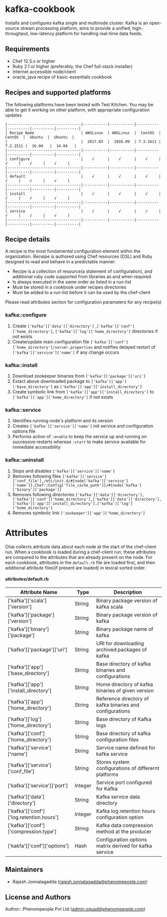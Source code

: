 kafka-cookbook
=========================

Installs and configures kafka single and multinode cluster. Kafka is an open-source stream processing platform, aims to provide a unified, high-throughput, low-latency platform for handling real-time data feeds.

Requirements
------------
* Chef 12.5.x or higher
* Ruby 2.1 or higher (preferably, the Chef full-stack installer)
* Internet accessible node/client 
* oracle_java recipe of basic-essentials cookbook

Recipes and supported platforms
-------------------------------
The following platforms have been tested with Test Kitchen. You may be 
able to get it working on other platform, with appropriate configuration updates

```
|---------------------------------|-----------|-----------|----------|----------|----------|----------|
| Recipe Name                     | AWSLinux  | AWSLinux  |  CentOS  |  CentOS  |  Ubuntu  |  Ubuntu  |
|                                 |  2017.03  |  2016.09  | 7.3.1611 | 7.2.1511 |  16.04   |  14.04   | 
|---------------------------------|-----------|-----------|----------|----------|----------|----------|
| configure                       |    √      |    √      |    √     |    √     |    √     |    √     |    
|---------------------------------|-----------|-----------|----------|----------|----------|----------|
| default                         |    √      |    √      |    √     |    √     |    √     |    √     |    
|---------------------------------|-----------|-----------|----------|----------|----------|----------|
| install                         |    √      |    √      |    √     |    √     |    √     |    √     |    
|---------------------------------|-----------|-----------|----------|----------|----------|----------|
| service                         |    √      |    √      |    √     |    √     |    √     |    √     |    
|---------------------------------|-----------|-----------|----------|----------|----------|----------|

```
Recipe details
----------------

A recipe is the most fundamental configuration element within the organization. Receipe is authored using 
Chef resources (DSL) and Ruby designed to read and behave in a predictable manner.

* Recipe is a collection of resource(a statement of configuration),
  and additional ruby code supported from libraries as and when required
* Is always executed in the same order as listed in a run-list 
* Must be stored in a cookbook under recipes directories
* Must be added to a run-list before it can be used by the chef-client

Please read attributes section for configuration paramaters for any recipe(s)

### kafka::configure

1. Create `['kafka']['data']['directory']` ,`['kafka']['conf']['home_directory']`, `['kafka']['log']['home_directory']` directories if not exists
1. Create/update main configuration file `['kafka']['conf']['home_directory']/server.properties` and notifies delayed restart of `['kafka']['service']['name']` if any change occurs


### kafka::install

1. Download zookeeper binaries from `['kafka']['package']['uri']`
1. Extact above downloaded package to `['kafka']['app']['base_directory']` as `['kafka']['app']['install_directory']`
1. Create symbolic link from `['kafka']['app']['install_directory']` to `['kafka']['app']['home_directory']` if not exists

### kafka::service

1. Identifies running node's platform and its version
1. Creates `['kafka']['service']['name']` init service and configuration options file
1. Performs action of `:enable` to keep the service up and running on successive restarts whereas `:start` to make service available for immediate accessibility

### kafka::uninstall

1. Stops and disables `['kafka']['service']['name']`
1. Removes following files `['kafka']['service']['conf_file'],/etc/init.d/#{node['kafka']['service']['name']},Chef::Config['file_cache_path']}/#{node['kafka']['binary']['package']}`
1. Removes following directories `['kafka']['data']['directory'],['kafka']['conf']['home_directory'],['kafka']['data']['directory'],['kafka']['app']['install_directory'],['kafka']['log']['home_directory']`
1. Removes symbolic link `['zookeeper']['app']['home_directory']`

Attributes
==========
Ohai collects attribute data about each node at the start of the chef-client run.
When a cookbook is loaded during a chef-client run, these attributes are compared to the attributes that are already present on the node.
For each cookbook, attributes in the `default.rb` file are loaded first, and then additional attribute files(if present are loaded) in lexical sorted order.

#### attributes/default.rb

|Attribute Name                                | Type       | Description                                                        |
|----------------------------------------------|------------|--------------------------------------------------------------------|
|['kafka']['scala']['version']                 | String     | Binary package version of kafka scala                              |             
|['kafka']['package']['version']               | String     | Binary package version of kafka                                    |
|['kafka']['binary']['package']                | String     | Binary package name of kafka                                       |
|['kafka']['package']['uri']                   | String     | URI for downloading archived packages of kafka                     |
|['kafka']['app']['base_directory']            | String     | Base directory of kafka binaries and configurations                |
|['kafka']['app']['install_directory']         | String     | Home directory of kafka binaries of given version                  |
|['kafka']['app']['home_directory']            | String     | Reference directory of kafka binaries and configurations           |
|['kafka']['log']['home_directory']            | String     | Base directory of Kafka logs                                       |
|['kafka']['conf']['home_directory']           | String     | Base directory of kafka configuration files                        |
|['kafka']['service']['name']                  | String     | Service name defined for kafka service                             |
|['kafka']['service']['conf_file']             | String     | Stores system configurations of differernt platforms               |
|['kafka']['service']['port']                  | Integer    | Service port configured for Kafka                                  |
|['kafka']['data']['directory']                | String     | Kafka service data directory                                       |
|['kafka']['conf']['log.retention.hours']      | Integer    | Kafka log retention hours configuration option                     |
|['kafka']['conf']['compression.type']         | String     | Kafka data compression method at the producer                      |
|['kakfa']['conf']['options']                  | Hash       | Configuration options matrix derived for kafka service             |

## Maintainers

* Rajesh Jonnalagadda (<rajesh.jonnalagadda@phenompeople.com>)

## License and Authors

Author:: Phenompeople Pvt Ltd (<admin.squad@phenompeople.com>)
